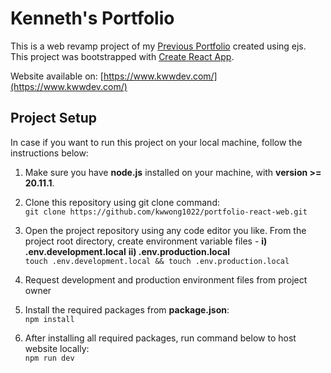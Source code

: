 # Kenneth's Portfolio

This is a web revamp project of my [Previous Portfolio](https://github.com/kwwong1022/kw-portfolio-web) created using ejs. This project was bootstrapped with [Create React App](https://github.com/facebook/create-react-app).

Website available on: [https://www.kwwdev.com/](https://www.kwwdev.com/)


## Project Setup

In case if you want to run this project on your local machine, follow the instructions below:

1. Make sure you have **node.js** installed on your machine, with **version >= 20.11.1**.

2. Clone this repository using git clone command:<br>
   ```git clone https://github.com/kwwong1022/portfolio-react-web.git```
   
4. Open the project repository using any code editor you like.
   From the project root directory, create environment variable files - **i) .env.development.local** **ii) .env.production.local**<br>
   ```touch .env.development.local && touch .env.production.local```
   
5. Request development and production environment files from project owner

6. Install the required packages from **package.json**:<br>
   ```npm install```

8. After installing all required packages, run command below to host website locally:<br>
   ```npm run dev```
